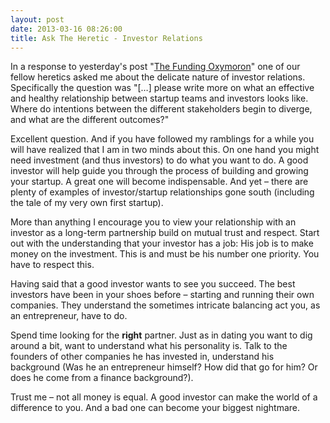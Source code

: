 ```yaml
---
layout: post
date: 2013-03-16 08:26:00
title: Ask The Heretic - Investor Relations
---
```

In a response to yesterday's post "[The Funding Oxymoron](http://theheretic.me/2013/03/15/the-funding-oxymoron/)" one of our fellow heretics asked me about the delicate nature of investor relations. Specifically the question was "[…] please write more on what an effective and healthy relationship between startup teams and investors looks like. Where do intentions between the different stakeholders begin to diverge, and what are the different outcomes?"

Excellent question. And if you have followed my ramblings for a while you will have realized that I am in two minds about this. On one hand you might need investment (and thus investors) to do what you want to do. A good investor will help guide you through the process of building and growing your startup. A great one will become indispensable. And yet – there are plenty of examples of investor/startup relationships gone south (including the tale of my very own first startup).

More than anything I encourage you to view your relationship with an investor as a long-term partnership build on mutual trust and respect. Start out with the understanding that your investor has a job: His job is to make money on the investment. This is and must be his number one priority. You have to respect this.

Having said that a good investor wants to see you succeed. The best investors have been in your shoes before – starting and running their own companies. They understand the sometimes intricate balancing act you, as an entrepreneur, have to do.

Spend time looking for the **right** partner. Just as in dating you want to dig around a bit, want to understand what his personality is. Talk to the founders of other companies he has invested in, understand his background (Was he an entrepreneur himself? How did that go for him? Or does he come from a finance background?).

Trust me – not all money is equal. A good investor can make the world of a difference to you. And a bad one can become your biggest nightmare.